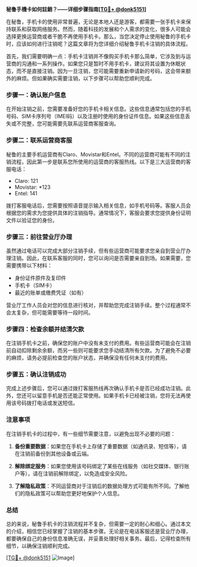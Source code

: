 **秘鲁手機卡如何註銷？——详细步骤指南[[TG💪+ @donk5151](https://t.me/s/donk5151)]**

在秘鲁，手机卡的使用非常普遍，无论是本地人还是游客，都需要一张手机卡来保持联系和获取网络服务。然而，随着科技的发展和个人需求的变化，很多人可能会选择更换运营商或者干脆不再使用手机卡。那么，当您决定停止使用秘鲁的手机卡时，应该如何进行注销呢？这篇文章将为您详细介绍秘鲁手机卡注销的具体流程。

首先，我们需要明确一点：手机卡注销并不像购买手机卡那么简单，它涉及到与运营商的沟通和一系列操作。如果您只是暂时不用手机卡，建议将其设置为休眠状态，而不是直接注销。因为一旦注销，您可能需要重新申请新的号码，这会带来额外的麻烦。但如果确实需要注销，以下步骤可以帮助您顺利完成。

### 步骤一：确认账户信息

在开始注销之前，您需要准备好您的手机卡相关信息。这些信息通常包括您的手机号码、SIM卡序列号（IMEI码）以及注册时使用的身份证件信息。如果这些信息丢失或不完整，您可能需要先联系运营商客服查询。

### 步骤二：联系运营商客服

秘鲁的主要手机运营商有Claro、Movistar和Entel。不同的运营商可能有不同的注销流程，因此第一步是联系您所使用的运营商的客服热线。以下是三大运营商的客服电话：

- Claro: 121
- Movistar: *123
- Entel: 141

拨打客服电话后，您需要按照语音提示输入相关信息，如手机号码等。客服人员会根据您的需求为您提供具体的注销指导。通常情况下，客服会要求您提供身份证明文件以验证您的身份。

### 步骤三：前往营业厅办理

虽然通过电话可以完成大部分注销手续，但有些运营商可能要求您亲自到营业厅办理注销。因此，在联系客服的同时，您可以询问是否需要亲自到场。如果需要，您需要携带以下材料：

- 身份证件原件及复印件
- 手机卡（SIM卡）
- 最近的账单或缴费凭证（如有）

营业厅工作人员会对您的信息进行核对，并帮助您完成注销手续。整个过程通常不会太复杂，但可能需要等待一段时间。

### 步骤四：检查余额并结清欠款

在注销手机卡之前，确保您的账户中没有未支付的费用。有些运营商可能会在注销前自动扣除剩余余额，而另一些则可能要求您手动结清所有欠款。为了避免不必要的麻烦，请务必提前检查您的账户状态，并确保没有任何未支付的费用。

### 步骤五：确认注销成功

完成上述步骤后，您可以通过拨打客服热线再次确认手机卡是否已经成功注销。此外，您还可以留意手机是否还能正常使用。如果手机卡已经被注销，您将无法再使用该号码拨打电话或发送短信。

### 注意事项

在注销手机卡的过程中，有一些细节需要注意，以避免出现不必要的问题：

1. **备份重要数据**：如果您在手机卡上存储了重要数据（如通讯录、短信等），请在注销前备份到其他设备或云端。
   
2. **解除绑定服务**：如果您使用该号码绑定了某些在线服务（如社交媒体、银行账户等），请在注销前解除绑定，以免造成安全风险。

3. **了解隐私政策**：不同运营商对于注销后的数据处理方式可能有所不同。了解他们的隐私政策可以帮助您更好地保护个人信息。

### 总结

总的来说，秘鲁手机卡的注销流程并不复杂，但需要一定的耐心和细心。通过本文的介绍，相信您已经掌握了注销的基本步骤。无论是在电话客服还是营业厅办理，都要确保自己的身份信息准确无误，并妥善处理好相关事务。最后，记得检查所有细节，以确保注销顺利完成。

[[TG💪+ @donk5151](https://t.me/s/donk5151) ![Image](https://i.postimg.cc/rwNCRYN7/Snipaste-2025-04-30-17-27-05.png)]